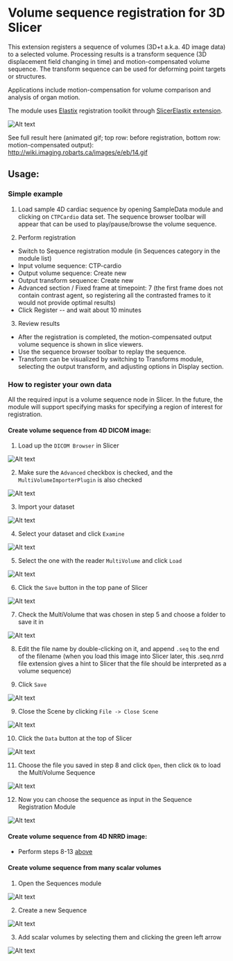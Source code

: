 # Volume sequence registration for 3D Slicer

This extension registers a sequence of volumes (3D+t a.k.a. 4D image data) to a selected volume. Processing results is a transform sequence (3D displacement field changing in time) and motion-compensated volume sequence. The transform sequence can be used for deforming point targets or structures.

Applications include motion-compensation for volume comparison and analysis of organ motion.

The module uses [Elastix](http://elastix.isi.uu.nl/) registration toolkit through [SlicerElastix extension](https://github.com/lassoan/SlicerElastix).

![Alt text](screenshot01.png?raw=true "Screenshot")

See full result here (animated gif; top row: before registration, bottom row: motion-compensated output): http://wiki.imaging.robarts.ca/images/e/eb/14.gif

## Usage:

### Simple example

1. Load sample 4D cardiac sequence by opening SampleData module and clicking on `CTPCardio` data set. The sequence browser toolbar will appear that can be used to play/pause/browse the volume sequence.

2. Perform registration

* Switch to Sequence registration module (in Sequences category in the module list)
* Input volume sequence: CTP-cardio
* Output volume sequence: Create new
* Output transform sequence: Create new
* Advanced section / Fixed frame at timepoint: 7 (the first frame does not contain contrast agent, so registering all the contrasted frames to it would not provide optimal results)
* Click Register -- and wait about 10 minutes

3. Review results

* After the registration is completed, the motion-compensated output volume sequence is shown in slice viewers.
* Use the sequence browser toolbar to replay the sequence.
* Transform can be visualized by switching to Transforms module, selecting the output transform, and adjusting options in Display section.

### How to register your own data

All the required input is a volume sequence node in Slicer. In the future, the module will support specifying masks for specifying a region of interest for registration.

#### Create volume sequence from 4D DICOM image:

1. Load up the `DICOM Browser` in Slicer

![Alt text](img/loadDcm.png?raw=true "Load DICOM")

2. Make sure the `Advanced` checkbox is checked, and the `MultiVolumeImporterPlugin` is also checked

![Alt text](img/multivolume.png?raw=true "Load DICOMs as a multivolume")

3. Import your dataset

![Alt text](img/import.png?raw=true "Import DICOMs")

4. Select your dataset and click `Examine`

![Alt text](img/examine.png?raw=true "Examine DICOMs")

5. Select the one with the reader `MultiVolume` and click `Load`

![Alt text](img/load.png?raw=true "Load MultiVolume")

6. Click the `Save` button in the top pane of Slicer

![Alt text](img/save.png?raw=true "Save MultiVolume")

7. Check the MultiVolume that was chosen in step 5 and choose a folder to save it in

![Alt text](img/nrrd.png?raw=true "Save MultiVolume as Nrrd")

8. Edit the file name by double-clicking on it, and append `.seq` to the end of the filename (when you load this image into Slicer later, this .seq.nrrd file extension gives a hint to Slicer that the file should be interpreted as a volume sequence)

8. Click `Save`

![Alt text](img/seqnrrd.png?raw=true "Save MultiVolume as Nrrd Sequence")

9. Close the Scene by clicking `File -> Close Scene`

![Alt text](img/closescene.png?raw=true "Close Scene")

10. Click the `Data` button at the top of Slicer

![Alt text](img/data.png?raw=true "Add Data")

11. Choose the file you saved in step 8 and click `Open`, then click `Ok` to load the MultiVolume Sequence

![Alt text](img/open.png?raw=true "Load MultiVolume Sequence")

12. Now you can choose the sequence as input in the Sequence Registration Module

![Alt text](img/choose.png?raw=true "Use MultiVolume Sequence in Sequence Registration")

#### Create volume sequence from 4D NRRD image:

- Perform steps 8-13 [above](#from-dicoms)

#### Create volume sequence from many scalar volumes

1. Open the Sequences module

![Alt text](img/choose.png?raw=true "Open the Sequences module")

2. Create a new Sequence

![Alt text](img/createseq.png?raw=true "Create a new Sequence")

3. Add scalar volumes by selecting them and clicking the green left arrow

![Alt text](img/addvoltoseq.png?raw=true "Append Sequence with Scalar Volumes")

